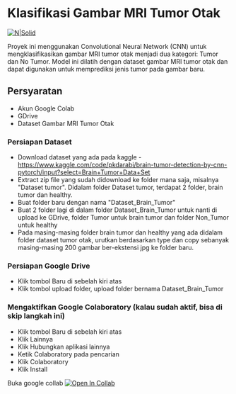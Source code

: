 # Klasifikasi Gambar MRI Tumor Otak

[![N|Solid](https://cldup.com/dTxpPi9lDf.thumb.png)](https://nodesource.com/products/nsolid)

Proyek ini menggunakan Convolutional Neural Network (CNN) untuk mengklasifikasikan gambar MRI tumor otak menjadi dua kategori: Tumor dan No Tumor. Model ini dilatih dengan dataset gambar MRI tumor otak dan dapat digunakan untuk memprediksi jenis tumor pada gambar baru.

## Persyaratan

- Akun Google Colab
- GDrive
- Dataset Gambar MRI Tumor Otak

### Persiapan Dataset

- Download dataset yang ada pada kaggle - https://www.kaggle.com/code/pkdarabi/brain-tumor-detection-by-cnn-pytorch/input?select=Brain+Tumor+Data+Set
- Extract zip file yang sudah didownload ke folder mana saja, misalnya "Dataset tumor". Didalam folder Dataset tumor, terdapat 2 folder, brain tumor dan healthy.
- Buat folder baru dengan nama "Dataset_Brain_Tumor"
- Buat 2 folder lagi di dalam folder Dataset_Brain_Tumor untuk nanti di upload ke GDrive, folder Tumor untuk brain tumor dan folder Non_Tumor untuk healthy
- Pada masing-masing folder brain tumor dan healthy yang ada didalam folder dataset tumor otak, urutkan berdasarkan type dan copy sebanyak masing-masing 200 gambar ber-ekstensi jpg ke folder baru.

### Persiapan Google Drive
- Klik tombol Baru di sebelah kiri atas
- Klik tombol upload folder, upload folder bernama Dataset_Brain_Tumor

### Mengaktifkan Google Colaboratory (kalau sudah aktif, bisa di skip langkah ini)
- Klik tombol Baru di sebelah kiri atas
- Klik Lainnya
- Klik Hubungkan aplikasi lainnya
- Ketik Colaboratory pada pencarian
- Klik Colaboratory
- Klik Install

Buka google collab
[![Open In Collab](https://colab.research.google.com/assets/colab-badge.svg)](https://colab.research.google.com/)
